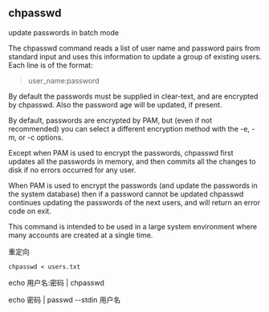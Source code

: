 ## chpasswd

update passwords in batch mode

The chpasswd command reads a list of user name and password pairs from standard
input and uses this information to update a group of existing users. Each line
is of the format:

> user_name:password

By default the passwords must be supplied in clear-text, and are encrypted by
chpasswd. Also the password age will be updated, if present.

By default, passwords are encrypted by PAM, but (even if not recommended) you
can select a different encryption method with the -e, -m, or -c options.

Except when PAM is used to encrypt the passwords, chpasswd first updates all
the passwords in memory, and then commits all the changes to disk if no errors
occurred for any user.

When PAM is used to encrypt the passwords (and update the passwords in the
system database) then if a password cannot be updated chpasswd continues
updating the passwords of the next users, and will return an error code on
exit.

This command is intended to be used in a large system environment where many
accounts are created at a single time.


重定向

    chpasswd < users.txt

echo 用户名:密码 | chpasswd


echo 密码 | passwd --stdin 用户名

